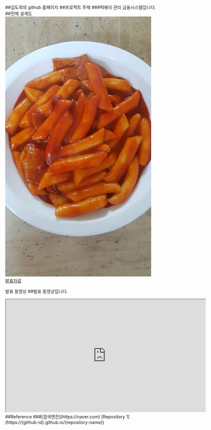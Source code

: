 ##김도희의 github 홈페이지
##프로젝트 주제
###떡볶이 관리 금융시스템입니다.
##전체 설계도
<img src="number1.jpg"/><br>
[발표자료](/number2.pdf)<br>

발표 동영상
##발표 동영상입니다.
<iframe id="ytplayer" type="text/html" width="640" height="360" src="https://youtu.be/wlkPKHzZjEM"></iframe>
##Reference
###[검색엔진](https://naver.com)
[Repository 1](https://{github-id}.github.io/{repository-name}) 
 
